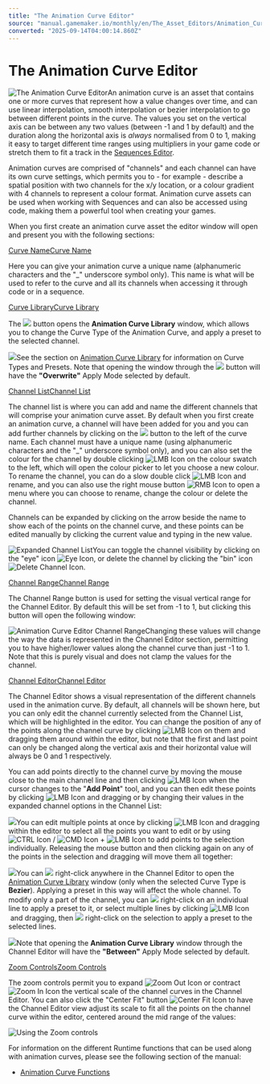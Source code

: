 ```yaml
---
title: "The Animation Curve Editor"
source: "manual.gamemaker.io/monthly/en/The_Asset_Editors/Animation_Curves.htm"
converted: "2025-09-14T04:00:14.860Z"
---
```


# The Animation Curve Editor

![The Animation Curve Editor](../assets/Images/Asset_Editors/Editor_Animation_Curves.png)An animation curve is an asset that contains one or more curves that represent how a value changes over time, and can use linear interpolation, smooth interpolation or bezier interpolation to go between different points in the curve. The values you set on the vertical axis can be between any two values (between -1 and 1 by default) and the duration along the horizontal axis is _always_ normalised from 0 to 1, making it easy to target different time ranges using multipliers in your game code or stretch them to fit a track in the [Sequences Editor](Sequence_Properties/Using_Animation_Curves.md).

Animation curves are comprised of "channels" and each channel can have its own curve settings, which permits you to - for example - describe a spatial position with two channels for the x/y location, or a colour gradient with 4 channels to represent a colour format. Animation curve assets can be used when working with Sequences and can also be accessed using code, making them a powerful tool when creating your games.

When you first create an animation curve asset the editor window will open and present you with the following sections:

[Curve NameCurve Name](Animation_Curves.htm#)

Here you can give your animation curve a unique name (alphanumeric characters and the "\_" underscore symbol only). This name is what will be used to refer to the curve and all its channels when accessing it through code or in a sequence.

[Curve LibraryCurve Library](Animation_Curves.htm#)

The ![](../assets/Images/Icons/Animation_Curve_Library_Button.png) button opens the **Animation Curve Library** window, which allows you to change the Curve Type of the Animation Curve, and apply a preset to the selected channel.

![](../assets/Images/Asset_Editors/Editor_Animation_Curves_Library.png)See the section on [Animation Curve Library](Animation_Curve_Properties/Animation_Curve_Library.md "Animation Curve Library") for information on Curve Types and Presets. Note that opening the window through the ![](../assets/Images/Icons/Animation_Curve_Library_Button.png) button will have the **"Overwrite"** Apply Mode selected by default.

[Channel ListChannel List](Animation_Curves.htm#)

The channel list is where you can add and name the different channels that will comprise your animation curve asset. By default when you first create an animation curve, a channel will have been added for you and you can add further channels by clicking on the ![](../assets/Images/Icons/Animation_Curves_New_Channel.png) button to the left of the curve name. Each channel must have a unique name (using alphanumeric characters and the "\_" underscore symbol only), and you can also set the colour for the channel by double clicking ![LMB Icon](../assets/Images/Icons/Icon_LMB.png) on the colour swatch to the left, which will open the colour picker to let you choose a new colour. To rename the channel, you can do a slow double click ![LMB Icon](../assets/Images/Icons/Icon_LMB.png) and rename, and you can also use the right mouse button ![RMB Icon](../assets/Images/Icons/Icon_RMB.png) to open a menu where you can choose to rename, change the colour or delete the channel.

Channels can be expanded by clicking on the arrow beside the name to show each of the points on the channel curve, and these points can be edited manually by clicking the current value and typing in the new value.

![Expanded Channel List](../assets/Images/Asset_Editors/Editor_Animation_Curves_ExpandList.png)You can toggle the channel visibility by clicking on the "eye" icon ![Eye Icon](../assets/Images/Icons/Icon_ToggleVisibility.png), or delete the channel by clicking the "bin" icon ![Delete Channel Icon](../assets/Images/Icons/Icon_DeleteChannel.png).

[Channel RangeChannel Range](Animation_Curves.htm#)

The Channel Range button is used for setting the visual vertical range for the Channel Editor. By default this will be set from -1 to 1, but clicking this button will open the following window:

![Animation Curve Editor Channel Range](../assets/Images/Asset_Editors/Editor_Animation_Curves_Range.png)Changing these values will change the way the data is represented in the Channel Editor section, permitting you to have higher/lower values along the channel curve than just -1 to 1. Note that this is purely visual and does not clamp the values for the channel.

[Channel EditorChannel Editor](Animation_Curves.htm#)

The Channel Editor shows a visual representation of the different channels used in the animation curve. By default, all channels will be shown here, but you can only edit the channel currently selected from the Channel List, which will be highlighted in the editor. You can change the position of any of the points along the channel curve by clicking ![LMB Icon](../assets/Images/Icons/Icon_LMB.png) on them and dragging them around within the editor, but note that the first and last point can only be changed along the vertical axis and their horizontal value will always be 0 and 1 respectively.

You can add points directly to the channel curve by moving the mouse close to the main channel line and then clicking ![LMB Icon](../assets/Images/Icons/Icon_LMB.png) when the cursor changes to the "**Add Point**" tool, and you can then edit these points by clicking ![LMB Icon](../assets/Images/Icons/Icon_LMB.png) and dragging or by changing their values in the expanded channel options in the Channel List:

![](../assets/Images/Asset_Editors/Editor_Animation_Curves_Channel_Editor.gif)You can edit multiple points at once by clicking ![LMB Icon](../assets/Images/Icons/Icon_LMB.png) and dragging within the editor to select all the points you want to edit or by using ![CTRL Icon](../assets/Images/Icons/Icon_Ctrl.png) / ![CMD Icon](../assets/Images/Icons/Icon_Cmd.png) + ![LMB Icon](../assets/Images/Icons/Icon_LMB.png) to add points to the selection individually. Releasing the mouse button and then clicking again on any of the points in the selection and dragging will move them all together:

![](../assets/Images/Asset_Editors/Editor_Animation_Curves_Channel_Editor_Moving.gif)You can ![](../assets/Images/Icons/Icon_RMB.png) right-click anywhere in the Channel Editor to open the [Animation Curve Library](Animation_Curve_Properties/Animation_Curve_Library.md) window (only when the selected Curve Type is **Bezier**). Applying a preset in this way will affect the whole channel. To modify only a part of the channel, you can ![](../assets/Images/Icons/Icon_RMB.png) right-click on an individual line to apply a preset to it, or select multiple lines by clicking ![LMB Icon](../assets/Images/Icons/Icon_LMB.png) and dragging, then ![](../assets/Images/Icons/Icon_RMB.png) right-click on the selection to apply a preset to the selected lines.

![](../assets/Images/Asset_Editors/Editor_Animation_Curves_Channel_Editor_Presets.gif)Note that opening the **Animation Curve Library** window through the Channel Editor will have the **"Between"** Apply Mode selected by default.

[Zoom ControlsZoom Controls](Animation_Curves.htm#)

The zoom controls permit you to expand ![Zoom Out Icon](../assets/Images/Icons/Icon_ZoomOut.png) or contract ![Zoom In Icon](../assets/Images/Icons/Icon_ZoomIn.png) the vertical scale of the channel curves in the Channel Editor. You can also click the "Center Fit" button ![Center Fit Icon](../assets/Images/Icons/Icon_CenterFit.png) to have the Channel Editor view adjust its scale to fit all the points on the channel curve within the editor, centered around the mid range of the values:

![Using the Zoom controls](../assets/Images/Asset_Editors/Editor_Animation_Curves_Zoom.gif)

For information on the different Runtime functions that can be used along with animation curves, please see the following section of the manual:

-   [Animation Curve Functions](../GameMaker_Language/GML_Reference/Asset_Management/Animation_Curves/Animation_Curves.md)